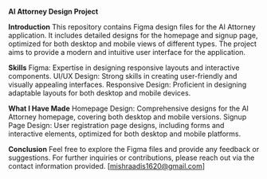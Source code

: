 **AI Attorney Design Project**

**Introduction**
This repository contains Figma design files for the AI Attorney application. It includes detailed designs for the homepage and signup page, optimized for both desktop and mobile views of different types. The project aims to provide a modern and intuitive user interface for the application.

**Skills**
Figma: Expertise in designing responsive layouts and interactive components.
UI/UX Design: Strong skills in creating user-friendly and visually appealing interfaces.
Responsive Design: Proficient in designing adaptable layouts for both desktop and mobile devices.

**What I Have Made**
Homepage Design: Comprehensive designs for the AI Attorney homepage, covering both desktop and mobile versions.
Signup Page Design: User registration page designs, including forms and interactive elements, optimized for both desktop and mobile platforms.

**Conclusion**
Feel free to explore the Figma files and provide any feedback or suggestions. For further inquiries or contributions, please reach out via the contact information provided.
[mishraadis1620@gmail.com]
